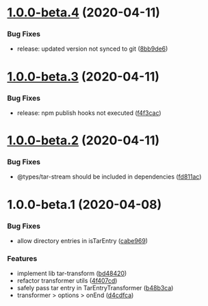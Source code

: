 # [1.0.0-beta.4](https://github.com/EqualMa/tar-transform/compare/v1.0.0-beta.3...v1.0.0-beta.4) (2020-04-11)


### Bug Fixes

* release: updated version not synced to git ([8bb9de6](https://github.com/EqualMa/tar-transform/commit/8bb9de6420354fed422f4d24e11e0f7632b1b48f))

# [1.0.0-beta.3](https://github.com/EqualMa/tar-transform/compare/v1.0.0-beta.2...v1.0.0-beta.3) (2020-04-11)


### Bug Fixes

* release: npm publish hooks not executed ([f4f3cac](https://github.com/EqualMa/tar-transform/commit/f4f3cac841a6b8d098b2ef7c33c196f0477f1afc))

# [1.0.0-beta.2](https://github.com/EqualMa/tar-transform/compare/v1.0.0-beta.1...v1.0.0-beta.2) (2020-04-11)


### Bug Fixes

* @types/tar-stream should be included in dependencies ([fd811ac](https://github.com/EqualMa/tar-transform/commit/fd811acd2ea1a94ffb969a3662368911e2b940ee))

# 1.0.0-beta.1 (2020-04-08)


### Bug Fixes

* allow directory entries in isTarEntry ([cabe969](https://github.com/EqualMa/tar-transform/commit/cabe96968f3316958fd9f5aa47cb3267c7111319))


### Features

* implement lib tar-transform ([bd48420](https://github.com/EqualMa/tar-transform/commit/bd484209541469b20f4e723bc9e11227c752359a))
* refactor transformer utils ([4f407cd](https://github.com/EqualMa/tar-transform/commit/4f407cddbea2c26fb12bdbd86f0c100efda35e23))
* safely pass tar entry in TarEntryTransformer ([b48b3ca](https://github.com/EqualMa/tar-transform/commit/b48b3cac010f6f20c35ec493c577bcfceaea21f1))
* transformer > options > onEnd ([d4cdfca](https://github.com/EqualMa/tar-transform/commit/d4cdfcad1e2fecf565aa29f0192b9d63a2b3313f))
